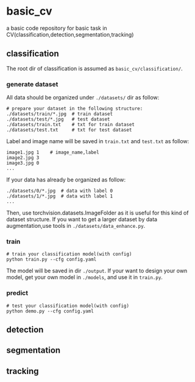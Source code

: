 ﻿# basic_cv
a basic code repository for basic task in CV(classification,detection,segmentation,tracking)

## classification
The root dir of classification is assumed as ```basic_cv/classification/```. 
### generate dataset
All data should be organized under ```./datasets/``` dir as follow:
```
# prepare your dataset in the following structure:
./datasets/train/*.jpg	# train dataset
./datasets/test/*.jpg	# test dataset
./datasets/train.txt	# txt for train dataset  
./datasets/test.txt		# txt for test dataset
```
Label and image name will be saved in ```train.txt``` and ```test.txt``` as follow: 
```
image1.jpg 1	# image_name,label
image2.jpg 3
image3.jpg 0
...
```
If your data has already be organized as follow:
```
./datasets/0/*.jpg	# data with label 0
./datasets/1/*.jpg	# data with label 1
...
```
Then, use torchvision.datasets.ImageFolder as it is useful for this kind of dataset structure.
If you want to get a larger dataset by data augmentation,use tools in ```./datasets/data_enhance.py```.

### train
```
# train your classification model(with config)
python train.py --cfg config.yaml
```
The model will be saved in dir  ```./output```.
If your want to design your own model, get your own model in ```./models```, and use it in ```train.py```.
### predict
```
# test your classification model(with config)
python demo.py --cfg config.yaml
```
## detection

## segmentation

## tracking
